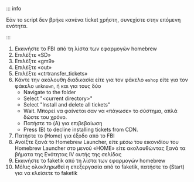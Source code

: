::: info

Εάν το script δεν βρήκε κανένα ticket χρήστη, συνεχίστε στην επόμενη ενότητα.

:::

1. Εκκινήστε το FBI από τη λίστα των εφαρμογών homebrew
2. Επιλέξτε «SD»
3. Επιλέξτε «gm9»
4. Επιλέξτε «out»
5. Επιλέξτε «ctrtransfer_tickets»
6. Κάντε την ακόλουθη διαδικασία είτε για τον φάκελο `eshop` είτε για τον φάκελο `unknown`, ή και για τους δύο
   - Navigate to the folder
   - Select "\<current directory>"
   - Select "Install and delete all tickets"
   - Wait. Μπορεί να φαίνεται σαν να «πάγωσε» το σύστημα, απλά δώστε του χρόνο.
   - Πατήστε το (A) για επιβεβαίωση
   - Press (B) to decline installing tickets from CDN.
7. Πατήστε το (Home) για έξοδο από το FBI
8. Ανοίξτε ξανά το Homebrew Launcher, είτε μέσω του εικονιδίου του Homebrew Launcher στο μενού «HOME» είτε ακολουθώντας ξανά τα βήματα της Ενότητας IV αυτής της σελίδας
9. Εκκινήστε το faketik από τη λίστα των εφαρμογών homebrew
10. Μόλις ολοκληρωθεί η επεξεργασία από το faketik, πατήστε το (Start) για να κλείσετε το faketik
